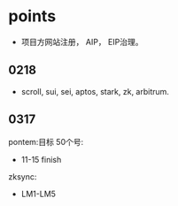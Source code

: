 # points
- 项目方网站注册， AIP， EIP治理。

## 0218
- scroll, sui, sei, aptos, stark, zk, arbitrum.

## 0317
pontem:目标 50个号:
  - 11-15 finish

zksync:
  - LM1-LM5
